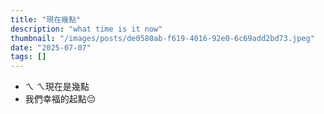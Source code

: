 ```yaml
---
title: "現在幾點"
description: "what time is it now"
thumbnail: "/images/posts/de0580ab-f619-4016-92e0-6c69add2bd73.jpeg"
date: "2025-07-07"
tags: []
---
```

- ㄟ ㄟ現在是幾點
- 我們幸福的起點😔
